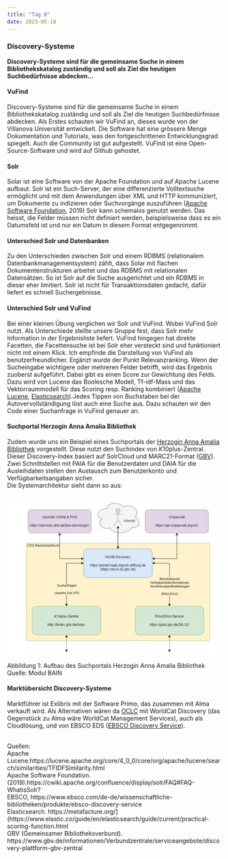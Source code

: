 ```yaml
---
title: "Tag 8"
date: 2023-05-18
---
```


### Discovery-Systeme 
**Discovery-Systeme sind für die gemeinsame Suche in einem Bibliothekskatalog zuständig und soll als Ziel die heutigen Suchbedürfnisse abdecken...**



#### **VuFind**
Discovery-Systeme sind für die gemeinsame Suche in einem Bibliothekskatalog zuständig und soll als Ziel die heutigen Suchbedürfnisse abdecken. Als Erstes schauten wir VuFind an, dieses wurde von der Villanova Universität entwickelt. Die Software hat eine grössere Menge Dokumentation und Tutorials, was den fortgeschrittenen Entwicklungsgrad spiegelt. Auch die Community ist gut aufgestellt. VuFind ist eine Open-Source-Software und wird auf Github gehostet. 
<br>


#### **Solr**<br>
Solar ist eine Software von der Apache Foundation und auf Apache Lucene aufbaut. Solr ist ein Such-Server, der eine differenzierte Volltextsuche ermöglicht und mit dem Anwendungen über XML und HTTP kommuniziert, um Dokumente zu indizieren oder Suchvorgänge auszuführen (<a href="https://cwiki.apache.org/confluence/display/solr/FAQ#FAQ-WhatisSolr?">Apache Software Foundation</a>, 2019) 
Solr kann schemalos genutzt werden. Das heisst, die Felder müssen nicht definiert werden, beispielsweise dass es ein Datumsfeld ist und nur ein Datum in diesem Format entgegennimmt. 

#### **Unterschied Solr und Datenbanken**<br>
Zu den Unterschieden zwischen Solr und einem RDBMS (relationalem Datenbankmanagementsystem) zählt, dass Solar mit flachen Dokumentenstrukturen arbeitet und das RDBMS mit relationalen Datensätzen. So ist Solr auf die Suche ausgerichtet und ein RDBMS in dieser eher limitiert. Solr ist nicht für Transaktionsdaten gedacht, dafür liefert es schnell Suchergebnisse. 

#### **Unterschied Solr und VuFind**<br>
Bei einer kleinen Übung verglichen wir Solr und VuFind. Wobei VuFind Solr nutzt. Als Unterschiede stellte unsere Gruppe fest, dass Solr mehr Information in der Ergebnisliste liefert. VuFind hingegen hat direkte Facetten, die Facettensuche ist bei Solr eher versteckt sind und funktioniert nicht mit einem Klick. Ich empfinde die Darstellung von VuFind als benutzerfreundlicher. Ergänzt wurde der Punkt Relevanzranking. Wenn der Sucheingabe wichtigere oder mehreren Felder betrifft, wird das Ergebnis zuoberst aufgeführt. Dabei gibt es einen Score zur Gewichtung des Felds. Dazu wird von Lucene das Boolesche Modell, Tf-idf-Mass und das Vektorraummodell für das Scoring resp. Ranking kombiniert (<a href="https://lucene.apache.org/core/4_0_0/core/org/apache/lucene/search/similarities/TFIDFSimilarity.html">Apache Lucene<a>, <a href="https://www.elastic.co/guide/en/elasticsearch/guide/current/practical-scoring-function.html">Elasticsearch</a>).Jedes Tippen von Buchstaben bei der Autovervollständigung löst auch eine Suche aus. Dazu schauten wir den Code einer Suchanfrage in VuFind genauer an.
<br>
 
 
#### **Suchportal Herzogin Anna Amalia Bibliothek**<br>
Zudem wurde uns ein Beispiel eines Suchportals der <a href="https://portal.haab.klassik-stiftung.de/">Herzogin Anna Amalia Bibliothek</a> vorgestellt. Diese nutzt den Suchindex von K10plus-Zentral. Dieser Discovery-Index basiert auf SolrCloud und MARC21-Format (<a href="https://www.gbv.de/informationen/Verbundzentrale/serviceangebote/discovery-plattform-gbv-zentral">GBV</a>). Zwei Schnittstellen mit PAIA für die Benutzerdaten und DAIA für die Ausleihdaten stellen den Austausch zum Benutzerkonto und Verfügbarkeitsangaben sicher. <br>
Die Systemarchitektur sieht dann so aus: 
<br>
 <br>

![](https://raw.githubusercontent.com/brandensarah/Lerntagebuch/master/_posts/bild_le_8_1.JPG)
 <br>
 Abbildung 1: Aufbau des Suchportals Herzogin Anna Amalia Bibliothek Quelle: Modul BAIN
 <br>
#### **Marktübersicht Discovery-Systeme**<br>
Marktführer ist Exlibris mit der Software Primo, das zusammen mit Alma verkauft wird. Als Alternativen wären da <a href="https://www.oclc.org/de/worldcat-discovery.html">OCLC</a> mit WorldCat Discovery (das Gegenstück zu Alma wäre WorldCat Management Services), auch als Cloudlösung, und von EBSCO EDS (<a href="https://www.ebsco.com/de-de/wissenschaftliche-bibliotheken/produkte/ebsco-discovery-service">EBSCO Discovery Service</a>).


<br>
Quellen: 
 <br>
 Apache Lucene.https://lucene.apache.org/core/4_0_0/core/org/apache/lucene/search/similarities/TFIDFSimilarity.html
 <br>
Apache Software Foundation.(2019).https://cwiki.apache.org/confluence/display/solr/FAQ#FAQ-WhatisSolr?
 <br>
EBSCO, https://www.ebsco.com/de-de/wissenschaftliche-bibliotheken/produkte/ebsco-discovery-service
 <br>
Elasticsearch. https://metafacture.org/](https://www.elastic.co/guide/en/elasticsearch/guide/current/practical-scoring-function.html
 <br>
 GBV (Gemeinsamer Bibliotheksverbund). https://www.gbv.de/informationen/Verbundzentrale/serviceangebote/discovery-plattform-gbv-zentral


